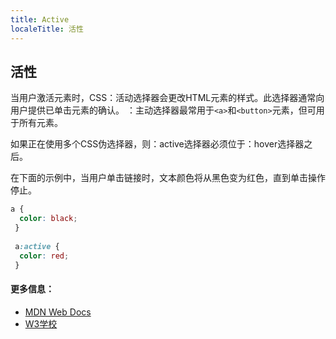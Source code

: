 ```yaml
---
title: Active
localeTitle: 活性
---
```

## 活性

当用户激活元素时，CSS：活动选择器会更改HTML元素的样式。此选择器通常向用户提供已单击元素的确认。 ：主动选择器最常用于`<a>`和`<button>`元素，但可用于所有元素。

如果正在使用多个CSS伪选择器，则：active选择器必须位于：hover选择器之后。

在下面的示例中，当用户单击链接时，文本颜色将从黑色变为红色，直到单击操作停止。

```css
a { 
  color: black; 
 } 
 
 a:active { 
  color: red; 
 } 
```

#### 更多信息：

*   [MDN Web Docs](https://developer.mozilla.org/en-US/docs/Web/CSS/:active)
*   [W3学校](https://www.w3schools.com/cssref/sel_active.asp)